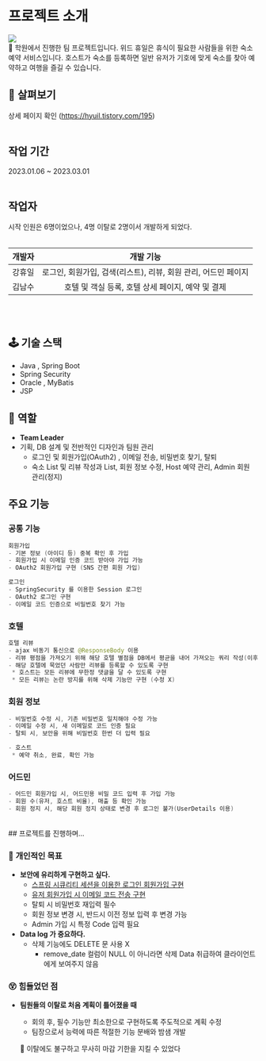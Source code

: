 # 프로젝트 소개
<img src="https://img1.daumcdn.net/thumb/R1280x0/?scode=mtistory2&fname=https%3A%2F%2Fblog.kakaocdn.net%2Fdn%2FdpNFrK%2FbtseBdD5Yyi%2FoADljC2jCU9uLjePNCNWWk%2Fimg.png">

<aside>
🛫 학원에서 진행한 팀 프로젝트입니다. 위드 휴일은 휴식이 필요한 사람들을 위한 숙소 예약 서비스입니다. 호스트가 숙소를 등록하면 일반 유저가 기호에 맞게 숙소를 찾아 예약하고 여행을 즐길 수 있습니다.

</aside>

## 👀 살펴보기
상세 페이지 확인 (https://hyuil.tistory.com/195) <br><br>

<h2>작업 기간</h2>
2023.01.06 ~ 2023.03.01<br><br>
<h2>작업자</h2>
시작 인원은 6명이었으나, 4명 이탈로 2명이서 개발하게 되었다.<br><br>

|개발자|개발 기능| 
|:---|:---:|
|강휴일|로그인, 회원가입, 검색(리스트), 리뷰, 회원 관리, 어드민 페이지|
|김남수|호텔 및 객실 등록, 호텔 상세 페이지, 예약 및 결제|

<br><br>

## 🕹️ 기술 스택

- Java , Spring Boot
- Spring Security
- Oracle , MyBatis
- JSP

## 🤗 역할

- **Team Leader**
- 기획, DB 설계 및 전반적인 디자인과 팀원 관리
    - 로그인 및 회원가입(OAuth2) , 이메일 전송, 비밀번호 찾기,  탈퇴
    - 숙소 List 및 리뷰 작성과 List, 회원 정보 수정, Host 예약 관리, Admin 회원 관리(정지)


<h2>주요 기능</h2>

<h3>공통 기능</h3>

```swift
회원가입
- 기본 정보 (아이디 등) 중복 확인 후 가입
- 회원가입 시 이메일 인증 코드 받아야 가입 가능
- OAuth2 회원가입 구현 (SNS 간편 회원 가입)

로그인
- SpringSecurity 를 이용한 Session 로그인
- OAuth2 로그인 구현
- 이메일 코드 인증으로 비밀번호 찾기 가능

```


<h3>호텔</h3>



```swift
호텔 리뷰
- ajax 비동기 통신으로 @ResponseBody 이용
- 리뷰 평점을 가져오기 위해 해당 호텔 별점을 DB에서 평균을 내어 가져오는 쿼리 작성(이후 서버에서 다시 계산)
- 해당 호텔에 묵었던 사람만 리뷰를 등록할 수 있도록 구현
 * 호스트는 모든 리뷰에 무한정 댓글을 달 수 있도록 구현
 * 모든 리뷰는 논란 방지를 위해 삭제 기능만 구현 (수정 X)
```




<h3>회원 정보</h3>



```swift
- 비밀번호 수정 시, 기존 비밀번호 일치해야 수정 가능
- 이메일 수정 시, 새 이메일로 코드 인증 필요
- 탈퇴 시, 보안을 위해 비밀번호 한번 더 입력 필요

- 호스트
 * 예약 취소, 완료, 확인 가능
```





<h3>어드민</h3>



```swift
- 어드민 회원가입 시, 어드민용 비밀 코드 입력 후 가입 가능
- 회원 수(유저, 호스트 비율), 매출 등 확인 가능
- 회원 정지 시, 해당 회원 정지 상태로 변경 후 로그인 불가(UserDetails 이용)
```

<br>
## 프로젝트를 진행하며…

### 🙌 **개인적인 목표**

- **보안에 유리하게 구현하고 싶다.**
    - [스프링 시큐리티 세션을 이용한 로그인 회원가입 구현](https://hyuil.tistory.com/161)
    - [유저 회원가입 시 이메일 코드 전송 구현](https://hyuil.tistory.com/204)
    - 탈퇴 시 비밀번호 재입력 필수
    - 회원 정보 변경 시, 반드시 이전 정보 입력 후 변경 가능
    - Admin 가입 시 특정 Code 입력 필요
- **Data log 가 중요하다.**
    - 삭제 기능에도 DELETE 문 사용 X
        - remove_date 컬럼이 NULL 이 아니라면 삭제 Data 취급하여 클라이언트에게 보여주지 않음

### 😵 힘들었던 점

- **팀원들의 이탈로 처음 계획이 틀어졌을 때**
    - 회의 후, 필수 기능만 최소한으로 구현하도록 주도적으로 계획 수정
    - 팀장으로서 능력에 따른 적절한 기능 분배와 밤샘 개발
    
    🫡 이탈에도 불구하고 무사히 마감 기한을 지킬 수 있었다




